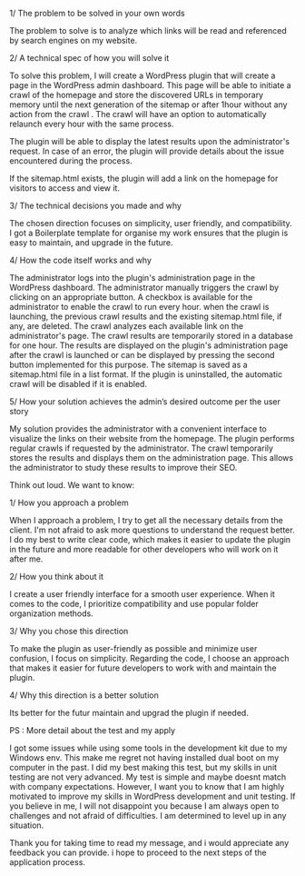 
1/ The problem to be solved in your own words

The problem to solve is to analyze which links will be read and referenced by search engines on my website.

2/ A technical spec of how you will solve it

To solve this problem, I will create a WordPress plugin that will create a page in the WordPress admin dashboard. This page will be able to initiate a crawl of the homepage and store the discovered URLs in temporary memory until the next generation of the sitemap or after 1hour without any action from the crawl .
The crawl will have an option to automatically relaunch every hour with the same process.

The plugin will be able to display the latest results upon the administrator's request. In case of an error, the plugin will provide details about the issue encountered during the process.

If the sitemap.html exists, the plugin will add a link on the homepage for visitors to access and view it.

3/ The technical decisions you made and why

The chosen direction focuses on simplicity, user friendly, and compatibility. I got a Boilerplate template for organise my work ensures that the plugin is easy to maintain, and upgrade in the future.

4/ How the code itself works and why

The administrator logs into the plugin's administration page in the WordPress dashboard.
The administrator manually triggers the crawl by clicking on an appropriate button.
A checkbox is available for the administrator to enable the crawl to run every hour.
when the crawl is launching, the previous crawl results and the existing sitemap.html file, if any, are deleted.
The crawl analyzes each available link on the administrator's page.
The crawl results are temporarily stored in a database for one hour.
The results are displayed on the plugin's administration page after the crawl is launched or can be displayed by pressing the second button implemented for this purpose.
The sitemap is saved as a sitemap.html file in a list format.
If the plugin is uninstalled, the automatic crawl will be disabled if it is enabled.


5/ How your solution achieves the admin’s desired outcome per the user story

My solution provides the administrator with a convenient interface to visualize the links on their website from the homepage. The plugin performs regular crawls if requested by the administrator. The crawl temporarily stores the results and displays them on the administration page. This allows the administrator to study these results to improve their SEO.

Think out loud. We want to know:

1/ How you approach a problem

When I approach a problem, I try to get all the necessary details from the client. I'm not afraid to ask more questions to understand the request better. I do my best to write clear code, which makes it easier to update the plugin in the future and more readable for other developers who will work on it after me.

2/ How you think about it

I create a user friendly interface for a smooth user experience. When it comes to the code, I prioritize compatibility and use popular folder organization methods.

3/ Why you chose this direction

To make the plugin as user-friendly as possible and minimize user confusion, I focus on simplicity. Regarding the code, I choose an approach that makes it easier for future developers to work with and maintain the plugin.

4/ Why this direction is a better solution

Its better for the futur maintain and upgrad the plugin if needed.

PS : More detail about the test and my apply

I got some issues while using some tools in the development kit due to my Windows env. This make me regret not having installed dual boot on my computer in the past.
I did my best making this test, but my skills in unit testing are not very advanced. My test is simple and maybe doesnt match with company expectations. However, I want you to know that I am highly motivated to improve my skills in WordPress development and unit testing. If you believe in me, I will not disappoint you because I am always open to challenges and not afraid of difficulties. I am determined to level up in any situation.

Thank you for taking time to read my message, and i would appreciate any feedback you can provide. i hope to proceed to the next steps of the application process.



